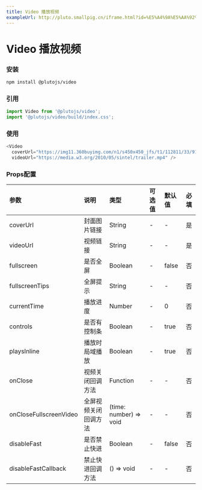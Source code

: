 ```yaml
---
title: Video 播放视频
exampleUrl: http://pluto.smallpig.cn/iframe.html?id=%E5%A4%9A%E5%AA%92%E4%BD%93-video-%E6%92%AD%E6%94%BE%E8%A7%86%E9%A2%91--story-1
---
```


# Video 播放视频

### 安装
``` bash
npm install @plutojs/video
```

### 引用
``` js
import Video from '@plutojs/video';
import '@plutojs/video/build/index.css';
```

### 使用
``` js
<Video
  coverUrl="https://img11.360buyimg.com/n1/s450x450_jfs/t1/112811/33/9121/246982/5ed786a7E22ec29b5/dc259bda64040882.jpg"
  videoUrl="https://media.w3.org/2010/05/sintel/trailer.mp4" />
```

### Props配置
| 参数 | 说明 | 类型 | 可选值 | 默认值 | 必填 |
| :-- | :-- | :-- | :-- | :-- | :--: |
| coverUrl | 封面图片链接 | String | - | - | 是 |
| videoUrl | 视频链接 | String | - | - | 是 |
| fullscreen | 是否全屏 | Boolean | - | false | 否 |
| fullscreenTips | 全屏提示 | String | - | - | 否 |
| currentTime | 播放进度 | Number | - | 0 | 否 |
| controls | 是否有控制条 | Boolean | - | true | 否 |
| playsInline | 播放时局域播放 | Boolean | - | true | 否 |
| onClose | 视频关闭回调方法 | Function | - | - | 否 |
| onCloseFullscreenVideo | 全屏视频关闭回调方法 | (time: number) => void | - | - | 否 |
| disableFast | 是否禁止快进 | Boolean | - | false | 否 |
| disableFastCallback | 禁止快进回调方法 | () => void | - | - | 否 |